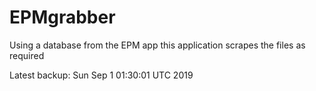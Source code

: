 # EPMgrabber
Using a database from the EPM app this application scrapes the files as required


Latest backup: Sun Sep 1 01:30:01 UTC 2019
